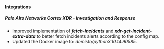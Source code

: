 
#### Integrations

##### Palo Alto Networks Cortex XDR - Investigation and Response

- Improved implementation of ***fetch-incidents*** and ***xdr-get-incident-extra-data***  to better fetch incidents alerts according to the config map.
- Updated the Docker image to: *demisto/python3.10.14.90585*.